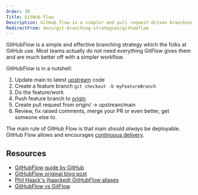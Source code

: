```yaml
---
Order: 30
Title: GitHub Flow
Description: GitHub flow is a simpler and pull request-driven branching strategy
RedirectFrom: docs/git-branching-strategies/githubflow
---
```


GitHubFlow is a simple and effective branching strategy which the folks at
GitHub use. Most teams actually do not need everything GitFlow gives them and
are much better off with a simpler workflow.

GitHubFlow is in a nutshell:

1.  Update main to latest [upstream](/docs/learn/git-setup#upstream) code
2.  Create a feature branch `git checkout -b myFeatureBranch`
3.  Do the feature/work
4.  Push feature branch to [origin](/docs/learn/git-setup#origin)
5.  Create pull request from origin/<featureBranch> -> upstream/main
6.  Review, fix raised comments, merge your PR or even better, get someone else to.

The main rule of GitHub Flow is that main should _always_ be deployable.
GitHub Flow allows and encourages [continuous delivery](/docs/reference/modes/continuous-delivery).

## Resources

*   [GitHubFlow guide by GitHub](https://docs.github.com/en/get-started/quickstart/github-flow#introduction)
*   [GitHubFlow original blog post](https://scottchacon.com/2011/08/31/github-flow)
*   [Phil Haack's (haacked) GitHubFlow aliases](https://haacked.com/archive/2014/07/28/github-flow-aliases/)
*   [GitHubFlow vs GitFlow](https://lucamezzalira.com/2014/03/10/git-flow-vs-github-flow/)
